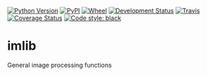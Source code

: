 [![Python Version](https://img.shields.io/pypi/pyversions/imlib.svg)](https://pypi.org/project/imlib)
[![PyPI](https://img.shields.io/pypi/v/imlib.svg)](https://pypi.org/project/imlib)
[![Wheel](https://img.shields.io/pypi/wheel/imlib.svg)](https://pypi.org/project/imlib)
[![Development Status](https://img.shields.io/pypi/status/imlib.svg)](https://github.com/adamltyson/imlib)
[![Travis](https://img.shields.io/travis/com/adamltyson/imlib?label=Travis%20CI)](
    https://travis-ci.com/adamltyson/imlib)
[![Coverage Status](https://coveralls.io/repos/github/adamltyson/imlib/badge.svg?branch=master)](https://coveralls.io/github/adamltyson/imlib?branch=master)
[![Code style: black](https://img.shields.io/badge/code%20style-black-000000.svg)](https://github.com/python/black)


# imlib
General image processing functions
